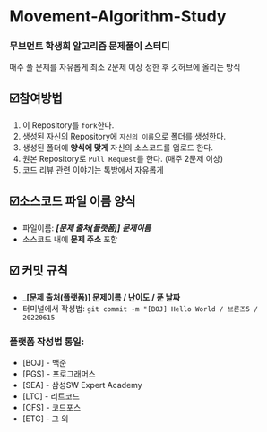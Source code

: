 # Movement-Algorithm-Study
###  무브먼트 학생회 알고리즘 문제풀이 스터디

매주 풀 문제를 자유롭게 최소 2문제 이상 정한 후 깃허브에 올리는 방식

## ☑️참여방법

1. 이 Repository를 `fork`한다.
2. 생성된 자신의 Repository에 `자신의 이름`으로 폴더를 생성한다.
3. 생성된 폴더에 **양식에 맞게** 자신의 소스코드를 업로드 한다.
4. 원본 Repository로 `Pull Request`를 한다. (매주 2문제 이상)
5. 코드 리뷰 관련 이야기는 톡방에서 자유롭게


## ☑️소스코드 파일 이름 양식
- 파일이름: **_[문제 출처(플랫폼)] 문제이름_**
- 소스코드 내에 **문제 주소** 포함

## ☑️ 커밋 규칙
- **_[문제 출처(플랫폼)] 문제이름 / 난이도 / 푼 날짜**
- 터미널에서 작성법:
  `git commit -m "[BOJ] Hello World / 브론즈5 / 20220615`
### 플랫폼 작성법 통일:
  - [BOJ] - 백준
  - [PGS] - 프로그래머스
  - [SEA] - 삼성SW Expert Academy
  - [LTC] - 리트코드
  - [CFS] - 코드포스
  - [ETC] - 그 외
